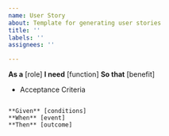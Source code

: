 ```yaml
---
name: User Story
about: Template for generating user stories
title: ''
labels: ''
assignees: ''

---
```


**As a** [role]
**I need** [function]
**So that** [benefit]

- Acceptance Criteria

```gherkin

**Given** [conditions]
**When** [event]
**Then** [outcome]
```
